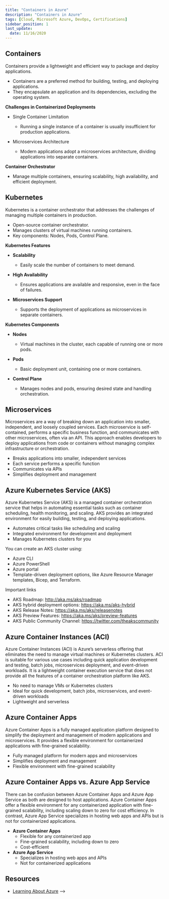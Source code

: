 ```yaml
---
title: "Containers in Azure"
description: "Containers in Azure"
tags: [Cloud, Microsoft Azure, DevOps, Certifications]
sidebar_position: 1
last_update:
  date: 11/16/2020
---
```




## Containers 

Containers provide a lightweight and efficient way to package and deploy applications.

- Containers are a preferred method for building, testing, and deploying applications.
- They encapsulate an application and its dependencies, excluding the operating system.

**Challenges in Containerized Deployments**

- Single Container Limitation 

  - Running a single instance of a container is usually insufficient for production applications.

- Microservices Architecture

  - Modern applications adopt a microservices architecture, dividing applications into separate containers.

**Container Orchestrator**

- Manage multiple containers, ensuring scalability, high availability, and efficient deployment.

## Kubernetes

Kubernetes is a container orchestrator that addresses the challenges of managing multiple containers in production. 
- Open-source container orchestrator.
- Manages clusters of virtual machines running containers.
- Key components: Nodes, Pods, Control Plane.

**Kubernetes Features**

- **Scalability**
  - Easily scale the number of containers to meet demand.

- **High Availability**
  - Ensures applications are available and responsive, even in the face of failures.

- **Microservices Support**
  - Supports the deployment of applications as microservices in separate containers.

**Kubernetes Components**

- **Nodes**
  - Virtual machines in the cluster, each capable of running one or more pods.

- **Pods**
  - Basic deployment unit, containing one or more containers.

- **Control Plane**
  - Manages nodes and pods, ensuring desired state and handling orchestration.

## Microservices

Microservices are a way of breaking down an application into smaller, independent, and loosely coupled services. Each microservice is self-contained, performs a specific business function, and communicates with other microservices, often via an API. This approach enables developers to deploy applications from code or containers without managing complex infrastructure or orchestration.

- Breaks applications into smaller, independent services
- Each service performs a specific function
- Communicates via APIs
- Simplifies deployment and management


## Azure Kubernetes Service (AKS)

Azure Kubernetes Service (AKS) is a managed container orchestration service that helps in automating essential tasks such as container scheduling, health monitoring, and scaling. AKS provides an integrated environment for easily building, testing, and deploying applications.

- Automates critical tasks like scheduling and scaling
- Integrated environment for development and deployment
- Manages Kubernetes clusters for you

You can create an AKS cluster using:

- Azure CLI
- Azure PowerShell
- Azure portal
- Template-driven deployment options, like Azure Resource Manager templates, Bicep, and Terraform.

Important links

- AKS Roadmap: http://aka.ms/aks/roadmap
- AKS hybrid deployment options: https://aka.ms/aks-hybrid
- AKS Release Notes: https://aka.ms/aks/releasenotes
- AKS Preview Features: https://aka.ms/aks/preview-features
- AKS Public Community Channel: https://twitter.com/theakscommunity


## Azure Container Instances (ACI)

Azure Container Instances (ACI) is Azure’s serverless offering that eliminates the need to manage virtual machines or Kubernetes clusters. ACI is suitable for various use cases including quick application development and testing, batch jobs, microservices deployment, and event-driven workloads. It is a lightweight container execution service that does not provide all the features of a container orchestration platform like AKS.

- No need to manage VMs or Kubernetes clusters
- Ideal for quick development, batch jobs, microservices, and event-driven workloads
- Lightweight and serverless


## Azure Container Apps

Azure Container Apps is a fully managed application platform designed to simplify the deployment and management of modern applications and microservices. It provides a flexible environment for containerized applications with fine-grained scalability.
- Fully managed platform for modern apps and microservices
- Simplifies deployment and management
- Flexible environment with fine-grained scalability



## Azure Container Apps vs. Azure App Service

There can be confusion between Azure Container Apps and Azure App Service as both are designed to host applications. Azure Container Apps offer a flexible environment for any containerized application with fine-grained scalability, including scaling down to zero for cost efficiency. In contrast, Azure App Service specializes in hosting web apps and APIs but is not for containerized applications.

- **Azure Container Apps**
  - Flexible for any containerized app
  - Fine-grained scalability, including down to zero
  - Cost-efficient
- **Azure App Service**
  - Specializes in hosting web apps and APIs
  - Not for containerized applications


## Resources 

- [Learning About Azure](https://cloudacademy.com/learning-paths/learning-about-azure-5663/) -->
